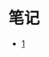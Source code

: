 # 笔记
+ [1](https://github.com/Tanglong9344/jhc/blob/master/%E7%AC%94%E8%AE%B0/%E7%AC%94%E8%AE%B01.md)
